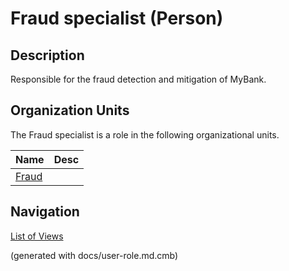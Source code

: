 # Fraud specialist (Person)

## Description
Responsible for the fraud detection and mitigation of MyBank.

## Organization Units
The Fraud specialist is a role in the following organizational units.

| Name | Desc |
|---|---|
| [Fraud](../../mybank/compliance/fraud.md) |  |


## Navigation
[List of Views](../../views.md)

(generated with docs/user-role.md.cmb)

